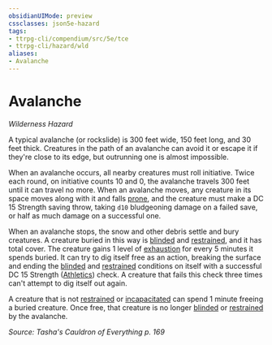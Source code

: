 ```yaml
---
obsidianUIMode: preview
cssclasses: json5e-hazard
tags:
- ttrpg-cli/compendium/src/5e/tce
- ttrpg-cli/hazard/wld
aliases:
- Avalanche
---
```

# Avalanche
*Wilderness Hazard*  

A typical avalanche (or rockslide) is 300 feet wide, 150 feet long, and 30 feet thick. Creatures in the path of an avalanche can avoid it or escape it if they're close to its edge, but outrunning one is almost impossible.

When an avalanche occurs, all nearby creatures must roll initiative. Twice each round, on initiative counts 10 and 0, the avalanche travels 300 feet until it can travel no more. When an avalanche moves, any creature in its space moves along with it and falls [prone](Інструменти%20ДМ/CLI/rules/conditions.md#Prone), and the creature must make a DC 15 Strength saving throw, taking `d10` bludgeoning damage on a failed save, or half as much damage on a successful one.

When an avalanche stops, the snow and other debris settle and bury creatures. A creature buried in this way is [blinded](Інструменти%20ДМ/CLI/rules/conditions.md#Blinded) and [restrained](Інструменти%20ДМ/CLI/rules/conditions.md#Restrained), and it has total cover. The creature gains 1 level of [exhaustion](Інструменти%20ДМ/CLI/rules/conditions.md#Exhaustion) for every 5 minutes it spends buried. It can try to dig itself free as an action, breaking the surface and ending the [blinded](Інструменти%20ДМ/CLI/rules/conditions.md#Blinded) and [restrained](Інструменти%20ДМ/CLI/rules/conditions.md#Restrained) conditions on itself with a successful DC 15 Strength ([Athletics](Інструменти%20ДМ/CLI/rules/skills.md#Athletics)) check. A creature that fails this check three times can't attempt to dig itself out again.

A creature that is not [restrained](Інструменти%20ДМ/CLI/rules/conditions.md#Restrained) or [incapacitated](Інструменти%20ДМ/CLI/rules/conditions.md#Incapacitated) can spend 1 minute freeing a buried creature. Once free, that creature is no longer [blinded](Інструменти%20ДМ/CLI/rules/conditions.md#Blinded) or [restrained](Інструменти%20ДМ/CLI/rules/conditions.md#Restrained) by the avalanche.

*Source: Tasha's Cauldron of Everything p. 169*